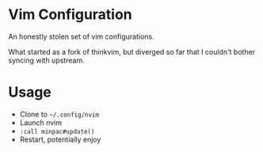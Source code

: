 # Vim Configuration

An honestly stolen set of vim configurations.

What started as a fork of thinkvim, but diverged so far that I couldn't bother syncing with upstream.

# Usage

- Clone to `~/.config/nvim`
- Launch nvim
- `:call minpac#update()`
- Restart, potentially enjoy
